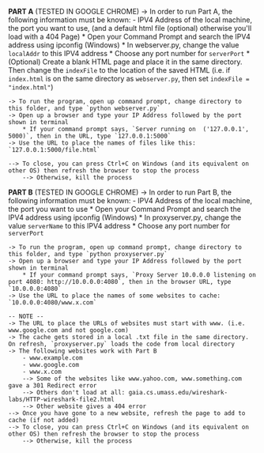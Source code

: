 **PART A**
(TESTED IN GOOGLE CHROME)
    -> In order to run Part A, the following information must be known:
        - IPV4 Address of the local machine, the port you want to use, (and a default html file (optional) otherwise you'll load with a 404 Page)
            * Open your Command Prompt and search the IPV4 address using ipconfig (Windows)
            * In webserver.py, change the value `localAddr` to this IPV4 address
            * Choose any port number for `serverPort`
            * (Optional) Create a blank HTML page and place it in the same directory. Then change the `indexFile` to the location of the saved HTML (i.e. if ``index.html`` is on the same directory as `webserver.py`, then set `indexFile = "index.html"`)
    
    -> To run the program, open up command prompt, change directory to this folder, and type `python webserver.py`
    -> Open up a browser and type your IP Address followed by the port shown in terminal
        * If your command prompt says, `Server running on  ('127.0.0.1', 5000)`, then in the URL, type `127.0.0.1:5000`
    -> Use the URL to place the names of files like this: `127.0.0.1:5000/file.html`

    --> To close, you can press Ctrl+C on Windows (and its equivalent on other OS) then refresh the browser to stop the process
        --> Otherwise, kill the process

**PART B**
(TESTED IN GOOGLE CHROME)
    -> In order to run Part B, the following information must be known:
        - IPV4 Address of the local machine, the port you want to use
            * Open your Command Prompt and search the IPV4 address using ipconfig (Windows)
            * In proxyserver.py, change the value `serverName` to this IPV4 address
            * Choose any port number for `serverPort`
    
    -> To run the program, open up command prompt, change directory to this folder, and type `python proxyserver.py`
    -> Open up a browser and type your IP Address followed by the port shown in terminal
        * If your command prompt says, `Proxy Server 10.0.0.0 listening on port 4080: http://10.0.0.0:4080`, then in the browser URL, type `10.0.0.0:4080`
    -> Use the URL to place the names of some websites to cache: `10.0.0.0:4080/www.x.com`

    -- NOTE --
    -> The URL to place the URLs of websites must start with www. (i.e. www.google.com and not google.com)
    -> The cache gets stored in a local .txt file in the same directory. On refresh, `proxyserver.py` loads the code from local directory
    -> The following websites work with Part B
        - www.example.com
        - www.google.com
        - www.x.com
        --> Some of the websites like www.yahoo.com, www.something.com gave a 301 Redirect error
        --> Others don't load at all: gaia.cs.umass.edu/wireshark-labs/HTTP-wireshark-file2.html
        --> Other website gives a 404 error
    --> Once you have gone to a new website, refresh the page to add to cache (if not added)
    --> To close, you can press Ctrl+C on Windows (and its equivalent on other OS) then refresh the browser to stop the process
        --> Otherwise, kill the process